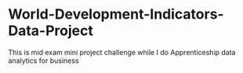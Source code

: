 # World-Development-Indicators-Data-Project
This is mid exam mini project challenge while I do Apprenticeship data analytics for business
